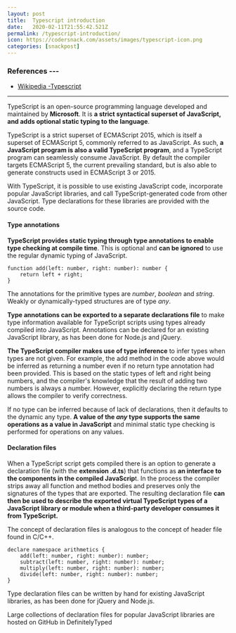 ```yaml
---
layout: post
title:  Typescript introduction
date:   2020-02-11T21:55:42.521Z
permalink: /typescript-introduction/
icon: https://codersnack.com/assets/images/typescript-icon.png
categories: [snackpost]
---
```


### References ---

- [Wikipedia -Typescript](https://en.wikipedia.org/wiki/TypeScript)
---

TypeScript is an open-source programming language developed and maintained by **Microsoft**. It is **a strict syntactical superset of JavaScript, and adds optional static typing to the language**.

TypeScript is a strict superset of ECMAScript 2015, which is itself a superset of ECMAScript 5, commonly referred to as JavaScript. As such, **a JavaScript program is also a valid TypeScript program**, and a TypeScript program can seamlessly consume JavaScript. By default the compiler targets ECMAScript 5, the current prevailing standard, but is also able to generate constructs used in ECMAScript 3 or 2015.

With TypeScript, it is possible to use existing JavaScript code, incorporate popular JavaScript libraries, and call TypeScript-generated code from other JavaScript. Type declarations for these libraries are provided with the source code.

#### Type annotations
**TypeScript provides static typing through type annotations to enable type checking at compile time**. This is optional and **can be ignored** to use the regular dynamic typing of JavaScript.
```
function add(left: number, right: number): number {
	return left + right;
}
```
The annotations for the primitive types are *number*, *boolean* and *string*. Weakly or dynamically-typed structures are of type *any*.

**Type annotations can be exported to a separate declarations file** to make type information available for TypeScript scripts using types already compiled into JavaScript. Annotations can be declared for an existing JavaScript library, as has been done for Node.js and jQuery.

**The TypeScript compiler makes use of type inference** to infer types when types are not given. For example, the add method in the code above would be inferred as returning a number even if no return type annotation had been provided. This is based on the static types of left and right being numbers, and the compiler's knowledge that the result of adding two numbers is always a number. However, explicitly declaring the return type allows the compiler to verify correctness.

If no type can be inferred because of lack of declarations, then it defaults to the dynamic any type. **A value of the *any* type supports the same operations as a value in JavaScript** and minimal static type checking is performed for operations on any values.

#### Declaration files
When a TypeScript script gets compiled there is an option to generate a declaration file (with the **extension .d.ts**) that functions as **an interface to the components in the compiled JavaScrip**t. In the process the compiler strips away all function and method bodies and preserves only the signatures of the types that are exported. The resulting declaration file **can then be used to describe the exported virtual TypeScript types of a JavaScript library or module when a third-party developer consumes it from TypeScript.**

The concept of declaration files is analogous to the concept of header file found in C/C++.

```
declare namespace arithmetics {
    add(left: number, right: number): number;
    subtract(left: number, right: number): number;
    multiply(left: number, right: number): number;
    divide(left: number, right: number): number;
}
```
Type declaration files can be written by hand for existing JavaScript libraries, as has been done for jQuery and Node.js.

Large collections of declaration files for popular JavaScript libraries are hosted on GitHub in DefinitelyTyped